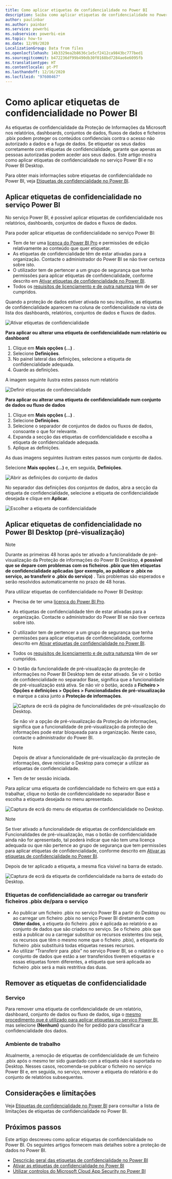 ```yaml
---
title: Como aplicar etiquetas de confidencialidade no Power BI
description: Saiba como aplicar etiquetas de confidencialidade no Power BI
author: paulinbar
ms.author: painbar
ms.service: powerbi
ms.subservice: powerbi-eim
ms.topic: how-to
ms.date: 12/09/2020
LocalizationGroup: Data from files
ms.openlocfilehash: 14b3329ea2b8636c1e5cf2412ca9843bc777bed1
ms.sourcegitcommit: b472236df99b490db30f0168bd7284ae6e6095fb
ms.translationtype: HT
ms.contentlocale: pt-PT
ms.lasthandoff: 12/16/2020
ms.locfileid: "97600467"
---
```

# <a name="how-to-apply-sensitivity-labels-in-power-bi"></a>Como aplicar etiquetas de confidencialidade no Power BI

As etiquetas de confidencialidade da Proteção de Informações da Microsoft nos relatórios, dashboards, conjuntos de dados, fluxos de dados e ficheiros .pbix podem proteger os conteúdos confidenciais contra o acesso não autorizado a dados e a fuga de dados. Se etiquetar os seus dados corretamente com etiquetas de confidencialidade, garante que apenas as pessoas autorizadas podem aceder aos seus dados. Este artigo mostra como aplicar etiquetas de confidencialidade no serviço Power BI e no Power BI Desktop.

Para obter mais informações sobre etiquetas de confidencialidade no Power BI, veja [Etiquetas de confidencialidade no Power BI](service-security-sensitivity-label-overview.md).

## <a name="apply-sensitivity-labels-in-the-power-bi-service"></a>Aplicar etiquetas de confidencialidade no serviço Power BI

No serviço Power BI, é possível aplicar etiquetas de confidencialidade nos relatórios, dashboards, conjuntos de dados e fluxos de dados.

Para poder aplicar etiquetas de confidencialidade no serviço Power BI:
* Tem de ter uma [licença do Power BI Pro](./service-admin-purchasing-power-bi-pro.md) e permissões de edição relativamente ao conteúdo que quer etiquetar.
* As etiquetas de confidencialidade têm de estar ativadas para a organização. Contacte o administrador do Power BI se não tiver certeza sobre isto.
* O utilizador tem de pertencer a um grupo de segurança que tenha permissões para aplicar etiquetas de confidencialidade, conforme descrito em [Ativar etiquetas de confidencialidade no Power BI](./service-security-enable-data-sensitivity-labels.md).
* Todos os [requisitos de licenciamento e de outra natureza](./service-security-enable-data-sensitivity-labels.md#licensing-and-requirements) têm de ser cumpridos.

Quando a proteção de dados estiver ativada no seu inquilino, as etiquetas de confidencialidade aparecem na coluna de confidencialidade na vista de lista dos dashboards, relatórios, conjuntos de dados e fluxos de dados.

![Ativar etiquetas de confidencialidade](media/service-security-apply-data-sensitivity-labels/apply-data-sensitivity-labels-01.png)

**Para aplicar ou alterar uma etiqueta de confidencialidade num relatório ou dashboard**
1. Clique em **Mais opções (...)** .
1. Selecione **Definições**.
1. No painel lateral das definições, selecione a etiqueta de confidencialidade adequada.
1. Guarde as definições.

A imagem seguinte ilustra estes passos num relatório

![Definir etiquetas de confidencialidade](media/service-security-apply-data-sensitivity-labels/apply-data-sensitivity-labels-02.png)

**Para aplicar ou alterar uma etiqueta de confidencialidade num conjunto de dados ou fluxo de dados**

1. Clique em **Mais opções (...)** .
1. Selecione **Definições**.
1. Selecione o separador de conjuntos de dados ou fluxos de dados, consoante o que for relevante.
1. Expanda a secção das etiquetas de confidencialidade e escolha a etiqueta de confidencialidade adequada.
1. Aplique as definições.

As duas imagens seguintes ilustram estes passos num conjunto de dados.

Selecione **Mais opções (...)** e, em seguida, **Definições**.

![Abrir as definições do conjunto de dados](media/service-security-apply-data-sensitivity-labels/apply-data-sensitivity-labels-05.png)

No separador das definições dos conjuntos de dados, abra a secção da etiqueta de confidencialidade, selecione a etiqueta de confidencialidade desejada e clique em **Aplicar**.

![Escolher a etiqueta de confidencialidade](media/service-security-apply-data-sensitivity-labels/apply-data-sensitivity-labels-06.png)

## <a name="apply-sensitivity-labels-in-power-bi-desktop-preview"></a>Aplicar etiquetas de confidencialidade no Power BI Desktop (pré-visualização)

>[!NOTE]
>Durante as primeiras 48 horas após ter ativado a funcionalidade de pré-visualização da Proteção de informações do Power BI Desktop, **é possível que se depare com problemas com os ficheiros .pbix que têm etiquetas de confidencialidade aplicadas (por exemplo, ao publicar o .pbix no serviço, ao transferir o .pbix do serviço)** . Tais problemas são esperados e serão resolvidos automaticamente no prazo de 48 horas.

Para utilizar etiquetas de confidencialidade no Power BI Desktop:
* Precisa de ter uma [licença do Power BI Pro](./service-admin-purchasing-power-bi-pro.md).
* As etiquetas de confidencialidade têm de estar ativadas para a organização. Contacte o administrador do Power BI se não tiver certeza sobre isto.
* O utilizador tem de pertencer a um grupo de segurança que tenha permissões para aplicar etiquetas de confidencialidade, conforme descrito em [Ativar etiquetas de confidencialidade no Power BI](./service-security-enable-data-sensitivity-labels.md).
* Todos os [requisitos de licenciamento e de outra natureza](./service-security-enable-data-sensitivity-labels.md#licensing-and-requirements) têm de ser cumpridos.
* O botão da funcionalidade de pré-visualização da proteção de informações no Power BI Desktop tem de estar ativado. Se vir o botão de confidencialidade no separador Base, significa que a funcionalidade de pré-visualização está ativa. Se não vir o botão, aceda a **Ficheiro > Opções e definições > Opções > Funcionalidades de pré-visualização** e marque a caixa junto a **Proteção de informações**.

    ![Captura de ecrã da página de funcionalidades de pré-visualização do Desktop.](media/service-security-apply-data-sensitivity-labels/desktop-preview-features-page.png)

    Se não vir a opção de pré-visualização da Proteção de informações, significa que a funcionalidade de pré-visualização da proteção de informações pode estar bloqueada para a organização. Neste caso, contacte o administrador do Power BI.

    >[!NOTE]
    >Depois de ativar a funcionalidade de pré-visualização da proteção de informações, deve reiniciar o Desktop para começar a utilizar as etiquetas de confidencialidade.
* Tem de ter sessão iniciada.

Para aplicar uma etiqueta de confidencialidade no ficheiro em que está a trabalhar, clique no botão de confidencialidade no separador Base e escolha a etiqueta desejada no menu apresentado.

![Captura de ecrã do menu de etiquetas de confidencialidade no Desktop.](media/service-security-apply-data-sensitivity-labels/sensitivity-label-menu-desktop.png)

>[!NOTE]
> Se tiver ativado a funcionalidade de etiquetas de confidencialidade em Funcionalidades de pré-visualização, mas o botão de confidencialidade ainda não for apresentado, tal poderá indicar que não tem uma licença adequada ou que não pertence ao grupo de segurança que tem permissões para aplicar etiquetas de confidencialidade, conforme descrito em [Ativar as etiquetas de confidencialidade no Power BI](./service-security-enable-data-sensitivity-labels.md).

Depois de ter aplicado a etiqueta, a mesma fica visível na barra de estado.

![Captura de ecrã da etiqueta de confidencialidade na barra de estado do Desktop.](media/service-security-apply-data-sensitivity-labels/sensitivity-label-in-desktop-status-bar.png)

### <a name="sensitivity-labels-when-uploading-or-downloading-pbix-files-tofrom-the-service"></a>Etiquetas de confidencialidade ao carregar ou transferir ficheiros .pbix de/para o serviço
* Ao publicar um ficheiro .pbix no serviço Power BI a partir do Desktop ou ao carregar um ficheiro .pbix no serviço Power BI diretamente com **Obter dados**, a etiqueta do ficheiro .pbix é aplicada ao relatório e ao conjunto de dados que são criados no serviço. Se o ficheiro .pbix que está a publicar ou a carregar substituir os recursos existentes (ou seja, os recursos que têm o mesmo nome que o ficheiro .pbix), a etiqueta do ficheiro .pbix substituirá todas etiquetas nesses recursos.
* Ao utilizar “Transferir para .pbix” no serviço Power BI, se o relatório e o conjunto de dados que estão a ser transferidos tiverem etiquetas e essas etiquetas forem diferentes, a etiqueta que será aplicada ao ficheiro .pbix será a mais restritiva das duas.

## <a name="remove-sensitivity-labels"></a>Remover as etiquetas de confidencialidade

### <a name="service"></a>Serviço
Para remover uma etiqueta de confidencialidade de um relatório, dashboard, conjunto de dados ou fluxo de dados, siga o [mesmo procedimento que é utilizado para aplicar etiquetas no serviço Power BI](#apply-sensitivity-labels-in-the-power-bi-service), mas selecione **(Nenhum)** quando lhe for pedido para classificar a confidencialidade dos dados.

### <a name="desktop"></a>Ambiente de trabalho
Atualmente, a remoção de etiquetas de confidencialidade de um ficheiro .pbix após o mesmo ter sido guardado com a etiqueta não é suportada no Desktop. Nesses casos, recomenda-se publicar o ficheiro no serviço Power BI e, em seguida, no serviço, remover a etiqueta do relatório e do conjunto de relatórios subsequentes.

## <a name="considerations-and-limitations"></a>Considerações e limitações

Veja [Etiquetas de confidencialidade no Power BI](service-security-sensitivity-label-overview.md#limitations) para consultar a lista de limitações de etiquetas de confidencialidade no Power BI.

## <a name="next-steps"></a>Próximos passos

Este artigo descreveu como aplicar etiquetas de confidencialidade no Power BI. Os seguintes artigos fornecem mais detalhes sobre a proteção de dados no Power BI. 

* [Descrição geral das etiquetas de confidencialidade no Power BI](./service-security-sensitivity-label-overview.md)
* [Ativar as etiquetas de confidencialidade no Power BI](./service-security-enable-data-sensitivity-labels.md)
* [Utilizar controlos do Microsoft Cloud App Security no Power BI](./service-security-using-microsoft-cloud-app-security-controls.md)